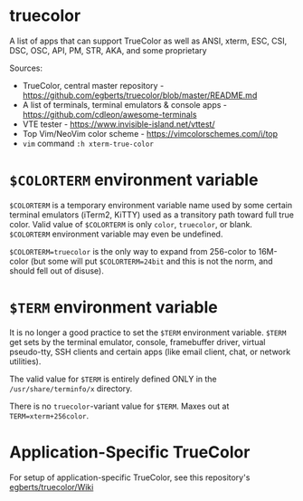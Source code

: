 # truecolor
A list of apps that can support TrueColor as well as ANSI, xterm, ESC, CSI, DSC, OSC, API, PM, STR, AKA, and some proprietary


Sources:

* TrueColor, central master repository - https://github.com/egberts/truecolor/blob/master/README.md
* A list of terminals, terminal emulators & console apps - https://github.com/cdleon/awesome-terminals
* VTE tester - https://www.invisible-island.net/vttest/
* Top Vim/NeoVim color scheme - https://vimcolorschemes.com/i/top
* `vim` command `:h xterm-true-color`

# `$COLORTERM` environment variable
`$COLORTERM` is a temporary environment variable name used by some certain terminal emulators (iTerm2, KiTTY)
used as a transitory path toward full true color.  Valid value of `$COLORTERM` is only `color`, `truecolor`, 
or blank.  `$COLORTERM` environment variable may even be undefined.

`$COLORTERM=truecolor` is the only way to expand from 256-color to 16M-color (but some will put `$COLORTERM=24bit` and this is not the norm, and should fell out of disuse).

# `$TERM` environment variable

It is no longer a good practice to set the `$TERM` environment variable.  `$TERM` get sets by the
terminal emulator, console, framebuffer driver, virtual pseudo-tty, SSH clients and certain apps (like email client,
chat, or network utilities).

The valid value for `$TERM` is entirely defined ONLY in the `/usr/share/terminfo/x` directory.

There is no `truecolor`-variant value for `$TERM`.  Maxes out at `TERM=xterm+256color`.

# Application-Specific TrueColor

For setup of application-specific TrueColor, see this repository's [egberts/truecolor/Wiki](/egberts/truecolor/Wiki)
